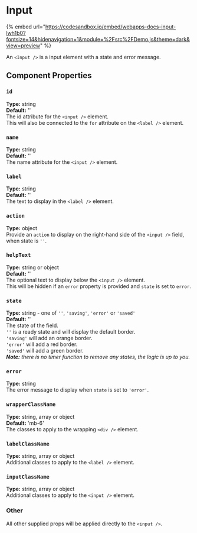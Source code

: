 # Input

{% embed url="https://codesandbox.io/embed/webapps-docs-input-lwh1b0?fontsize=14&hidenavigation=1&module=%2Fsrc%2FDemo.js&theme=dark&view=preview" %}

An `<Input />` is a input element with a state and error message.

## Component Properties

### `id`

**Type:** string\
**Default:** ''\
The id attribute for the `<input />` element.\
This will also be connected to the `for` attribute on the `<label />` element.

### `name`

**Type:** string\
**Default:** ''\
The name attribute for the `<input />` element.

### `label`

**Type:** string\
**Default:** ''\
The text to display in the `<label />` element.

### `action`

**Type:** object\
Provide an `action` to display on the right-hand side of the `<input />` field, when state is `''`.

### `helpText`

**Type:** string or object\
**Default:** ''\
The optional text to display below the `<input />` element.\
This will be hidden if an `error` property is provided and `state` is set to `error`.

### `state`

**Type:** string - one of `''`, `'saving'`, `'error'` or `'saved'`\
**Default:** ''\
The state of the field.\
`''` is a ready state and will display the default border.\
`'saving'` will add an orange border.\
`'error'` will add a red border.\
`'saved'` will add a green border. \
_**Note:** there is no timer function to remove any states, the logic is up to you._

### `error`

**Type:** string\
The error message to display when `state` is set to `'error'`.

### `wrapperClassName`

**Type:** string, array or object\
**Default:** 'mb-6'\
The classes to apply to the wrapping `<div />` element.

### `labelClassName`

**Type:** string, array or object\
Additional classes to apply to the `<label />` element.

### `inputClassName`

**Type:** string, array or object\
Additional classes to apply to the `<input />` element.

### Other

All other supplied props will be applied directly to the `<input />`.
